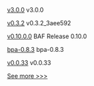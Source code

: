 
[v3.0.0](https://github.com/hyperledger/firefly-ethconnect/releases/tag/v3.0.0) v3.0.0

[v0.3.2](https://github.com/hyperledger/firefly-ui/releases/tag/v0.3.2) v0.3.2_3aee592

[v0.10.0.0](https://github.com/hyperledger-labs/blockchain-automation-framework/releases/tag/v0.10.0.0) BAF Release 0.10.0

[bpa-0.8.3](https://github.com/hyperledger-labs/business-partner-agent-chart/releases/tag/bpa-0.8.3) bpa-0.8.3

[v0.0.33](https://github.com/hyperledger/firefly-cli/releases/tag/v0.0.33) v0.0.33


[See more >>>](https://start-here.hyperledger.org/releases)
